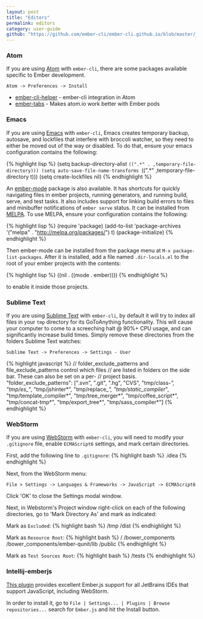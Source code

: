```yaml
---
layout: post
title: "Editors"
permalink: editors
category: user-guide
github: "https://github.com/ember-cli/ember-cli.github.io/blob/master/_posts/2013-04-02-editors.md"
---
```


### Atom

If you are using [Atom](https://atom.io) with `ember-cli`, there are some packages available specific to Ember development.

`Atom -> Preferences -> Install`

* [ember-cli-helper](https://atom.io/packages/ember-cli-helper) - ember-cli integration in Atom
* [ember-tabs](https://atom.io/packages/ember-tabs) - Makes atom.io work better with Ember pods

### Emacs

If you are using [Emacs](https://www.gnu.org/software/emacs/) with `ember-cli`, Emacs creates temporary backup, autosave, and lockfiles that interfere with broccoli watcher, so they need to either be moved out of the way or disabled. To do that, ensure your emacs configuration contains the following:

{% highlight lisp %}
(setq backup-directory-alist `((".*" . ,temporary-file-directory)))
(setq auto-save-file-name-transforms `((".*" ,temporary-file-directory t)))
(setq create-lockfiles nil)
{% endhighlight %}

An [ember-mode](https://github.com/madnificent/ember-mode) package is also available. It has shortcuts for quickly navigating files in ember projects, running generators, and running build, serve, and test tasks. It also includes support for linking build errors to files and minibuffer notifications of `ember serve` status. It can be installed from [MELPA](http://melpa.org/). To use MELPA, ensure your configuration contains the following:

{% highlight lisp %}
(require 'package)
(add-to-list 'package-archives
             '("melpa" . "http://melpa.org/packages/") t)
(package-initialize)
{% endhighlight %}

Then ember-mode can be installed from the package menu at `M-x package-list-packages`. After it is installed, add a file named `.dir-locals.el` to the root of your ember projects with the contents:

{% highlight lisp %}
((nil . ((mode . ember))))
{% endhighlight %}

to enable it inside those projects.


### Sublime Text

If you are using [Sublime Text](http://www.sublimetext.com) with `ember-cli`, by default it will try to index all files in your `tmp` directory for its GoToAnything functionality.  This will cause your computer to come to a screeching halt @ 90%+ CPU usage, and can significantly increase build times.  Simply remove these directories from the folders Sublime Text watches:

`Sublime Text -> Preferences -> Settings - User`

{% highlight javascript %}
// folder_exclude_patterns and file_exclude_patterns control which files
// are listed in folders on the side bar. These can also be set on a per-
// project basis.
"folder_exclude_patterns": [".svn", ".git", ".hg", "CVS", "tmp/class-*", "tmp/es_*", "tmp/jshinter*", "tmp/replace_*", "tmp/static_compiler*", "tmp/template_compiler*", "tmp/tree_merger*", "tmp/coffee_script*", "tmp/concat-tmp*", "tmp/export_tree*", "tmp/sass_compiler*"]
{% endhighlight %}

### WebStorm
If you are using [WebStorm](https://www.jetbrains.com/webstorm/) with `ember-cli`, you will need to modify your `.gitignore` file, enable `ECMAScript6` settings, and mark certain directories.

First, add the following line to `.gitignore`:
{% highlight bash %}
.idea
{% endhighlight %}

Next, from the WebStorm menu:

`File > Settings -> Languages & Frameworks -> JavaScript -> ECMAScript6`

Click 'OK' to close the Settings modal window.

Next, in Webstorm's Project window right-click on each of the following directories, go to 'Mark Directory As' and mark as indicated:

Mark as `Excluded`:
{% highlight bash %}
/tmp
/dist
{% endhighlight %}

Mark as `Resource Root`:
{% highlight bash %}
/
/bower_components
/bower_components/ember-qunit/lib
/public
{% endhighlight %}

Mark as `Test Sources Root`:
{% highlight bash %}
/tests
{% endhighlight %}

### Intellij-emberjs
[This plugin](https://github.com/Turbo87/intellij-emberjs) provides excellent Ember.js support for all JetBrains IDEs that support JavaScript, including WebStorm.

In order to install it, go to `File | Settings... | Plugins | Browse repositories...` search for `Ember.js` and hit the Install button.
